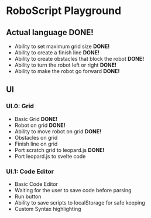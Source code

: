 # RoboScript Playground

## Actual language **DONE!**
* Ability to set maximum grid size **DONE!**
* Ability to create a finish line **DONE!**
* Ability to create obstacles that block the robot **DONE!**
* Ability to turn the robot left or right **DONE!**
* Ability to make the robot go forward **DONE!**

## UI
### UI.0: Grid
* Basic Grid **DONE!**
* Robot on grid **DONE!**
* Ability to move robot on grid **DONE!**
* Obstacles on grid
* Finish line on grid
* Port scratch grid to leopard.js **DONE!**
* Port leopard.js to svelte code
### UI.1: Code Editor
* Basic Code Editor
* Waiting for the user to save code before parsing
* Run button
* Ability to save scripts to localStorage for safe keeping
* Custom Syntax highlighting